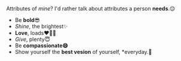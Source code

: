 Attributes of *mine*? I'd rather talk about attributes a person **needs**.:relieved:
- Be **bold**:sunglasses:
- *Shine*, the brightest:sparkles:
- **Love**, loads:heart::green_heart::blue_heart:
- *Give*, plenty:innocent:
- Be **compassionate:smile:**
- Show yourself the **best vesion** of yourself, *everyday.:gift_heart:

